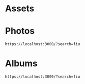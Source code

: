 # Assets

# Photos
`https://localhost:3000/?search=fiu`

# Albums
`https://localhost:3000/?search=fiu`
